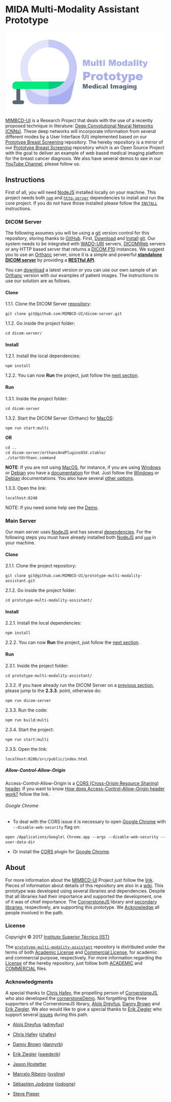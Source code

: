 # MIDA Multi-Modality Assistant Prototype

<img src="https://github.com/MIMBCD-UI/prototype-multi-modality/blob/master/assets/banner.png?raw=true"/>

[MIMBCD-UI](https://mimbcd-ui.github.io/) is a Research Project that deals with the use of a recently proposed technique in literature: [Deep Convolutional Neural Networks (CNNs)](https://en.wikipedia.org/wiki/Convolutional_neural_network). These deep networks will incorporate information from several different modes by a User Interface (UI) implemented based on our [Prototype Breast Screening](https://github.com/MIMBCD-UI/prototype-breast-screening) repository. The hereby repository is a mirror of our [Prototype Breast Screening](https://github.com/MIMBCD-UI/prototype-breast-screening) repository which is an Open Source Project with the goal to deliver an example of web based medical imaging platform for the breast cancer diagnosis. We also have several demos to see in our [YouTube Channel](https://www.youtube.com/channel/UCPz4aTIVHekHXTxHTUOLmXw), please follow us.


## Instructions

First of all, you will need [NodeJS](https://nodejs.org/) installed locally on your machine. This project needs both [`npm`](https://www.npmjs.com/) and [`http-server`](https://github.com/indexzero/http-server) dependencies to install and run the core project. If you do not have those installed please follow the [`INSTALL`](src/INSTALL.md) instructions.

### DICOM Server

The following assumes you will be using a [git](https://git-scm.com/) version control for this repository, storing thanks to [GitHub](https://github.com/). First, [Download](https://git-scm.com/downloads) and [Install](https://git-scm.com/book/en/v2/Getting-Started-Installing-Git) [git](https://git-scm.com/). Our system needs to be integrated with [WADO-URI](http://dicom.nema.org/dicom/2013/output/chtml/part18/sect_6.3.html) servers, [DICOMWeb](https://www.dicomstandard.org/dicomweb/) servers or any HTTP based server that returns a [DICOM P10](http://www.web3.lu/dicom-standard/) instances. We suggest you to use an [Orthanc](https://www.orthanc-server.com/) server, since it is a simple and powerful [**standalone DICOM server**](https://www.orthanc-server.com/static.php?page=about) by providing a [**RESTful API**](https://en.wikipedia.org/wiki/Representational_state_transfer).

You can [download](https://www.orthanc-server.com/download.php) a latest version or you can use our own sample of an [Orthanc](https://www.orthanc-server.com/) version with our examples of patient images. The instructions to use our solution are as follows.

#### Clone

1.1.1. Clone the DICOM Server [repository](https://github.com/MIMBCD-UI/dicom-server):

```
git clone git@github.com:MIMBCD-UI/dicom-server.git
```

1.1.2. Go inside the project folder:

```
cd dicom-server/
```

#### Install

1.2.1. Install the local dependencies:

```
npm install
```

1.2.2. You can now **Run** the project, just follow the [next section](https://github.com/MIMBCD-UI/prototype-multi-modality-assistant#run).

#### Run

1.3.1. Inside the project folder:

```
cd dicom-server
```

1.3.2. Start the DICOM Server (Orthanc) for [MacOS](https://www.orthanc-server.com/static.php?page=download-mac):

```
npm run start:multi
```

**OR**

```
cd ..
cd dicom-server/orthancAndPluginsOSX.stable/
./startOrthanc.command
```

**NOTE**: If you are not using [MacOS](https://www.orthanc-server.com/static.php?page=download-mac), for instance, if you are using [Windows](https://www.orthanc-server.com/download-windows.php) or [Debian](https://packages.debian.org/search?keywords=orthanc&searchon=names&exact=1&suite=all&section=all) you have a [documentation](https://www.orthanc-server.com/static.php?page=documentation) for that. Just follow the [Windows](https://www.orthanc-server.com/resources/2015-02-09-emsy-tutorial/index.html) or [Debian](https://packages.debian.org/sid/orthanc) documentations. You also have several [other options](https://www.orthanc-server.com/download.php).

1.3.3. Open the link:

```
localhost:8248
```

NOTE: If you need some help see the [Demo](https://youtu.be/tkzpT3KpY2A).

### Main Server

Our main server uses [NodeJS](https://nodejs.org/en/) and has several [dependencies](https://github.com/MIMBCD-UI/prototype-multi-modality-assistant/blob/master/package.json). For the following steps you must have already installed both [NodeJS](https://nodejs.org/en/) and [`npm`](https://www.npmjs.com/) in your machine.

#### Clone

2.1.1. Clone the project repository:

```
git clone git@github.com:MIMBCD-UI/prototype-multi-modality-assistant.git
```

2.1.2. Go inside the project folder:

```
cd prototype-multi-modality-assistant/
```

#### Install

2.2.1. Install the local dependencies:

```
npm install
```

2.2.2. You can now **Run** the project, just follow the [next section](https://github.com/MIMBCD-UI/prototype-multi-modality-assistant#run).

#### Run

2.3.1. Inside the project folder:

```
cd prototype-multi-modality-assistant/
```

2.3.2. If you have already run the DICOM Server on a [previous section](https://github.com/MIMBCD-UI/prototype-multi-modality-assistant#dicom-server), please jump to the **2.3.3.** point, otherwise do:

```
npm run dicom-server
```

2.3.3. Run the code:

```
npm run build:multi
```

2.3.4. Start the project:

```
npm run start:multi
```

2.3.5. Open the link:

```
localhost:8286/src/public/index.html
```

##### Allow-Control-Allow-Origin

Access-Control-Allow-Origin is a [CORS (Cross-Origin Resource Sharing) header](https://www.html5rocks.com/en/tutorials/cors/). If you want to know [How does Access-Control-Allow-Origin header work?](https://stackoverflow.com/questions/10636611/how-does-access-control-allow-origin-header-work) follow the link.

###### Google Chrome

* To deal with the CORS issue it is necessary to open [Google Chrome](https://www.google.com/intl/en/chrome/browser/desktop/) with `--disable-web-security` flag on:

```
open /Applications/Google\ Chrome.app --args --disable-web-security --user-data-dir
```

* Or install the  [CORS](https://chrome.google.com/webstore/detail/allow-control-allow-origi/nlfbmbojpeacfghkpbjhddihlkkiljbi?hl=en) plugin for [Google Chrome](https://www.google.com/intl/en/chrome/browser/desktop/).


## About

For more information about the [MIMBCD-UI](https://mimbcd-ui.github.io/) Project just follow the [link](https://github.com/MIMBCD-UI/meta). Pieces of information about details of this repository are also in a [wiki](https://github.com/MIMBCD-UI/prototype-multi-modality-assistant/wiki). This prototype was developed using several libraries and dependencies. Despite that all libraries had their importance and supported the development, one of it was of chief importance. The [CornerstoneJS](https://cornerstonejs.org/) library and [secondary libraries](https://github.com/cornerstonejs), respectively, are supporting this prototype. We [Acknowledge](https://github.com/MIMBCD-UI/prototype-multi-modality-assistant/blob/master/README.md#acknowledgments) all people involved in the path.

### License

Copyright © 2017 [Instituto Superior Técnico (IST)](https://tecnico.ulisboa.pt/)

The [`prototype-multi-modality-assistant`](https://github.com/MIMBCD-UI/prototype-multi-modality-assistant) repository is distributed under the terms of both [Academic License](https://github.com/MIMBCD-UI/prototype-multi-modality-assistant/blob/master/ACADEMIC.md) and [Commercial License](https://github.com/MIMBCD-UI/prototype-multi-modality-assistant/blob/master/COMMERCIAL.md), for academic and commercial purpose, respectively. For more information regarding the [License](https://github.com/MIMBCD-UI/prototype-multi-modality-assistant/blob/master/LICENSE.md) of the hereby repository, just follow both [ACADEMIC](https://github.com/MIMBCD-UI/prototype-multi-modality-assistant/blob/master/ACADEMIC.md) and [COMMERCIAL](https://github.com/MIMBCD-UI/prototype-multi-modality-assistant/blob/master/COMMERCIAL.md) files.

### Acknowledgments

A special thanks to [Chris Hafey](https://www.linkedin.com/in/chafey/), the propelling person of [CornerstoneJS](https://cornerstonejs.org/), who also developed the [cornerstoneDemo](https://github.com/chafey/cornerstoneDemo). Not forgetting the three supporters of the CornerstoneJS library, [Aloïs Dreyfus](https://www.linkedin.com/in/alois-dreyfus), [Danny Brown](http://dannyrb.com/) and [Erik Ziegler](https://www.npmjs.com/~swederik). We also would like to give a special thanks to [Erik Ziegler](https://www.npmjs.com/~swederik) who support several [issues](https://groups.google.com/forum/#!forum/cornerstone-platform) during this path.

- [Aloïs Dreyfus](https://www.linkedin.com/in/alois-dreyfus) ([adreyfus](https://github.com/adreyfus))

- [Chris Hafey](https://www.linkedin.com/in/chafey/) ([chafey](https://github.com/chafey))

- [Danny Brown](http://dannyrb.com/) ([dannyrb](https://github.com/dannyrb))

- [Erik Ziegler](https://www.npmjs.com/~swederik) ([swederik](https://github.com/swederik))

- [Jason Hostetter](http://www.jasonhostetter.com/)

- [Marcelo Ribeiro](http://www.sysline.inf.br/) ([sysline](https://github.com/sysline))

- [Sébastien Jodogne](https://www.linkedin.com/in/jodogne/) ([jodogne](https://github.com/jodogne))

- [Steve Pieper](https://lmi.med.harvard.edu/people/steve-pieper)
